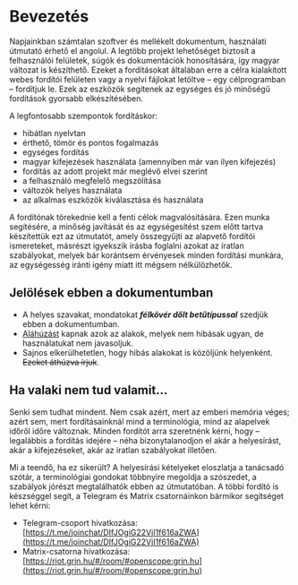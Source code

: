 # Bevezetés

Napjainkban számtalan szoftver és mellékelt dokumentum, használati útmutató érhető el angolul. A legtöbb projekt lehetőséget biztosít a felhasználói felületek, súgók és dokumentációk honosítására, így magyar változat is készíthető. Ezeket a fordításokat általában erre a célra kialakított webes fordítói felületen vagy a nyelvi fájlokat letöltve – egy célprogramban – fordítjuk le. Ezek az eszközök segítenek az egységes és jó minőségű fordítások gyorsabb elkészítésében.

A legfontosabb szempontok fordításkor:

 - hibátlan nyelvtan
 - érthető, tömör és pontos fogalmazás
 - egységes fordítás
 - magyar kifejezések használata (amennyiben már van ilyen kifejezés)
 - fordítás az adott projekt már meglévő elvei szerint
 - a felhasználó megfelelő megszólítása
 - változók helyes használata
 - az alkalmas eszközök kiválasztása és használata

A fordítónak törekednie kell a fenti célok magvalósítására. Ezen munka segítésére, a minőség javítását és az egységesítést szem előtt tartva készítettük ezt az útmutatót, amely összegyűjti az alapvető fordítói ismereteket, másrészt igyekszik írásba foglalni azokat az íratlan szabályokat, melyek bár korántsem érvényesek minden fordítási munkára, az egységesség iránti igény miatt itt mégsem nélkülözhetők.

## Jelölések ebben a dokumentumban

 - A helyes szavakat, mondatokat **_félkövér dőlt betűtípussal_** szedjük ebben a dokumentumban.
 - <u>Aláhúzást</u> kapnak azok az alakok, melyek nem hibásak ugyan, de használatukat nem javasoljuk.
 - Sajnos elkerülhetetlen, hogy hibás alakokat is közöljünk helyenként. ~~Ezeket áthúzva írjuk~~.

## Ha valaki nem tud valamit…

Senki sem tudhat mindent. Nem csak azért, mert az emberi memória véges; azért sem, mert fordításainknál mind a terminológia, mind az alapelvek időről időre változnak. Minden fordítót arra szeretnénk kérni, hogy – legalábbis a fordítás idejére – néha bizonytalanodjon el akár a helyesírást, akár a kifejezéseket, akár az íratlan szabályokat illetően.

Mi a teendő, ha ez sikerült? A helyesírási kételyeket eloszlatja a tanácsadó szótár, a terminológiai gondokat többnyire megoldja a szószedet, a szabályok jórészt megtalálhatók ebben az útmutatóban. A többi fordító is készséggel segít, a Telegram és Matrix csatornáinkon bármikor segítséget lehet kérni:

 - Telegram-csoport hivatkozása: [https://t.me/joinchat/DIfJOgiG22VjI1f616aZWA](https://t.me/joinchat/DIfJOgiG22VjI1f616aZWA)
 - Matrix-csatorna hivatkozása: [https://riot.grin.hu/#/room/#openscope:grin.hu](https://riot.grin.hu/#/room/#openscope:grin.hu)

